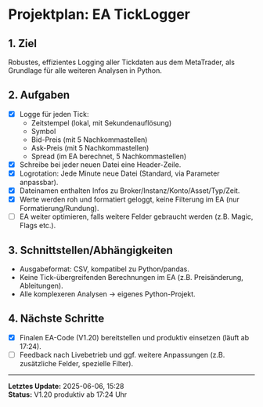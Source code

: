 # Projektplan: EA TickLogger

## 1. Ziel
Robustes, effizientes Logging aller Tickdaten aus dem MetaTrader, als Grundlage für alle weiteren Analysen in Python.

## 2. Aufgaben

- [x] Logge für jeden Tick:
    - Zeitstempel (lokal, mit Sekundenauflösung)
    - Symbol
    - Bid-Preis (mit 5 Nachkommastellen)
    - Ask-Preis (mit 5 Nachkommastellen)
    - Spread (im EA berechnet, 5 Nachkommastellen)
- [x] Schreibe bei jeder neuen Datei eine Header-Zeile.
- [x] Logrotation: Jede Minute neue Datei (Standard, via Parameter anpassbar).
- [x] Dateinamen enthalten Infos zu Broker/Instanz/Konto/Asset/Typ/Zeit.
- [x] Werte werden roh und formatiert geloggt, keine Filterung im EA (nur Formatierung/Rundung).
- [ ] EA weiter optimieren, falls weitere Felder gebraucht werden (z.B. Magic, Flags etc.).

## 3. Schnittstellen/Abhängigkeiten

- Ausgabeformat: CSV, kompatibel zu Python/pandas.
- Keine Tick-übergreifenden Berechnungen im EA (z.B. Preisänderung, Ableitungen).
- Alle komplexeren Analysen → eigenes Python-Projekt.

## 4. Nächste Schritte

- [x] Finalen EA-Code (V1.20) bereitstellen und produktiv einsetzen (läuft ab 17:24).
- [ ] Feedback nach Livebetrieb und ggf. weitere Anpassungen (z.B. zusätzliche Felder, spezielle Filter).

---

**Letztes Update:** 2025-06-06, 15:28  
**Status:** V1.20 produktiv ab 17:24 Uhr
